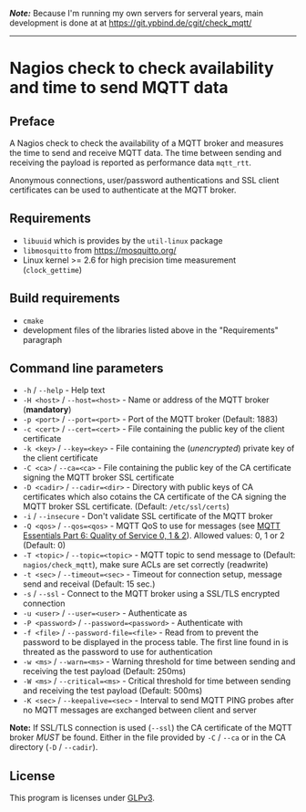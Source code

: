 **_Note:_** Because I'm running my own servers for serveral years, main development is done at at https://git.ypbind.de/cgit/check_mqtt/

----

# Nagios check to check availability and time to send MQTT data
## Preface
A Nagios check to check the availability of a MQTT broker and measures the
time to send and receive MQTT data. The time between sending and receiving
the payload is reported as performance data `mqtt_rtt`.

Anonymous connections, user/password authentications and SSL client certificates can be used to authenticate at the MQTT broker.

## Requirements

* `libuuid` which is provides by the `util-linux` package
* `libmosquitto` from https://mosquitto.org/
* Linux kernel >= 2.6 for high precision time measurement (`clock_gettime`)

## Build requirements

* `cmake`
* development files of the libraries listed above in the "Requirements" paragraph

## Command line parameters

* `-h` / `--help` - Help text
* `-H <host>` / `--host=<host>` - Name or address of the MQTT broker (**mandatory**)
* `-p <port>` / `--port=<port>` - Port of the MQTT broker (Default: 1883)
* `-c <cert>` / `--cert=<cert>` - File containing the public key of the client certificate
* `-k <key>` / `--key=<key>` - File containing the (*unencrypted*) private key of the client certificate
* `-C <ca>` / `--ca=<ca>` - File containing the public key of the CA certificate signing the MQTT broker SSL certificate
* `-D <cadir>` / `--cadir=<dir>` - Directory with public keys of CA certificates which also cotains the CA certificate of the CA signing the MQTT broker SSL certificate. (Default: `/etc/ssl/certs`)
* `-i` / `--insecure` - Don't validate SSL certificate of the MQTT broker
* `-Q <qos>` / `--qos=<qos>` - MQTT QoS to use for messages (see [MQTT Essentials Part 6: Quality of Service 0, 1 & 2](https://www.hivemq.com/blog/mqtt-essentials-part-6-mqtt-quality-of-service-levels)). Allowed values: 0, 1 or 2 (Default: 0)
* `-T <topic>` / `--topic=<topic>` - MQTT topic to send message to (Default: `nagios/check_mqtt`), make sure ACLs are set correctly (readwrite)
* `-t <sec>` / `--timeout=<sec>` - Timeout for connection setup, message send and receival (Default: 15 sec.)
* `-s` / `--ssl` - Connect to the MQTT broker using a SSL/TLS encrypted connection
* `-u <user>` / `--user=<user>` - Authenticate as <user>
* `-P <password>` / `--password=<password>` - Authenticate with <password>
* `-f <file>` / `--password-file=<file>` - Read <password> from <file> to prevent the password to be displayed in the process table. The first line found in <file> is threated as the password to use for authentication
* `-w <ms>` / `--warn=<ms>` - Warning threshold for time between sending and receiving the test payload (Default: 250ms)
* `-W <ms>` / `--critical=<ms>` - Critical threshold for time between sending and receiving the test payload (Default: 500ms)
* `-K <sec>` / `--keepalive=<sec>` - Interval to send MQTT PING probes after no MQTT messages are exchanged between client and server

**Note:** If SSL/TLS connection is used (`--ssl`) the CA certificate of the MQTT broker *MUST* be found. Either in the file provided by `-C` / `--ca` or in the CA directory (`-D` / `--cadir`).

## License
This program is licenses under [GLPv3](http://www.gnu.org/copyleft/gpl.html).

